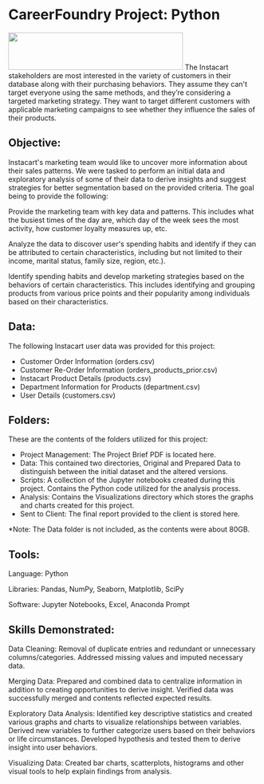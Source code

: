# CareerFoundry Project: Python
<img src="https://i.imgur.com/IT6sQss.png" width="350" height="75">
The Instacart stakeholders are most interested in the variety of customers in their database along with their purchasing behaviors. They assume they can't target everyone using the same methods, and they’re considering a targeted marketing strategy. They want to target different customers with applicable marketing campaigns to see whether they influence the sales of their products.

## Objective:
Instacart's marketing team would like to uncover more information about their sales patterns. We were tasked to perform an initial data and exploratory analysis of some of their data to derive insights and suggest strategies for better segmentation based on the provided criteria.  The goal being to provide the following:

Provide the marketing team with key data and patterns.  This includes what the busiest times of the day are, which day of the week sees the most activity, how customer loyalty measures up, etc.

Analyze the data to discover user's spending habits and identify if they can be attributed to certain characteristics, including but not limited to their income, marital status, family size, region, etc.).

Identify spending habits and develop marketing strategies based on the behaviors of certain characteristics.  This includes identifying and grouping products from various price points and their popularity among individuals based on their characteristics.

## Data:
The following Instacart user data was provided for this project:

* Customer Order Information (orders.csv)
* Customer Re-Order Information (orders_products_prior.csv)
* Instacart Product Details (products.csv)
* Department Information for Products (department.csv)
* User Details (customers.csv)

## Folders:
These are the contents of the folders utilized for this project:

* Project Management: The Project Brief PDF is located here.
* Data: This contained two directories, Original and Prepared Data to distinguish between the initial dataset and the altered versions.
* Scripts: A collection of the Jupyter notebooks created during this project. Contains the Python code utilized for the analysis process.
* Analysis: Contains the Visualizations directory which stores the graphs and charts created for this project.
* Sent to Client: The final report provided to the client is stored here.

*Note: The Data folder is not included, as the contents were about 80GB.

## Tools:
Language: Python

Libraries: Pandas, NumPy, Seaborn, Matplotlib, SciPy

Software: Jupyter Notebooks, Excel, Anaconda Prompt

## Skills Demonstrated:

Data Cleaning: Removal of duplicate entries and redundant or unnecessary columns/categories.  Addressed missing values and imputed necessary data.

Merging Data: Prepared and combined data to centralize information in addition to creating opportunities to derive insight.  Verified data was successfully merged and contents reflected expected results.

Exploratory Data Analysis: Identified key descriptive statistics and created various graphs and charts to visualize relationships between variables.  Derived new variables to further categorize users based on their behaviors or life circumstances.  Developed hypothesis and tested them to derive insight into user behaviors.

Visualizing Data: Created bar charts, scatterplots, histograms and other visual tools to help explain findings from analysis.
